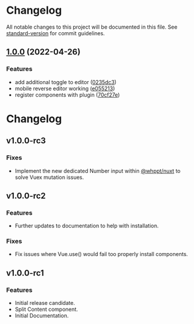 # Changelog

All notable changes to this project will be documented in this file. See [standard-version](https://github.com/conventional-changelog/standard-version) for commit guidelines.

## [1.0.0](https://github.com/whpptjs/layouts/compare/v1.0.0-rc9...v1.0.0) (2022-04-26)


### Features

* add additional toggle to editor ([0235dc3](https://github.com/whpptjs/layouts/commit/0235dc3227c9f6d941584ae067b1264943946938))
* mobile reverse editor working ([e055213](https://github.com/whpptjs/layouts/commit/e055213f585a245c66d4aba843c672571bf400e4))
* register components with plugin ([70cf27e](https://github.com/whpptjs/layouts/commit/70cf27e801450fde245acf81ccba967f20bde721))

# Changelog

## v1.0.0-rc3
### Fixes
- Implement the new dedicated Number input within [@whppt/nuxt](https://github.com/whpptjs/whppt-nuxt) to solve Vuex mutation issues.

## v1.0.0-rc2
### Features
- Further updates to documentation to help with installation.

### Fixes
- Fix issues  where Vue.use() would fail too properly install components. 

## v1.0.0-rc1
### Features 
- Initial release candidate.
- Split Content component.
- Initial Documentation.
